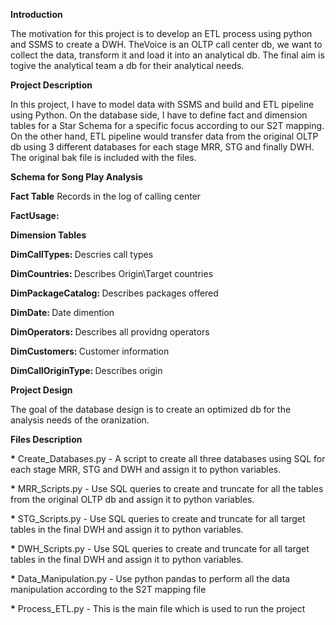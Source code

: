 <b>Introduction</b>

The motivation for this project is to develop an ETL process using python and SSMS to create a DWH.
TheVoice is an OLTP call center db, we want to collect the data, transform it and load it into an analytical db.
The final aim is togive the analytical team a db for their analytical needs.


<b>Project Description </b>

In this project, I have to model data with SSMS and build and ETL pipeline using Python. On the database side, I have to define fact and dimension tables for a Star Schema for a specific focus according to our S2T mapping. On the other hand, ETL pipeline would transfer data from the original OLTP db using 3 different databases for each stage MRR, STG and finally DWH.
The original bak file is included with the files.


<b>Schema for Song Play Analysis</b>

<b>Fact Table</b> Records in the log of calling center

<b> FactUsage: </b> 


<b>Dimension Tables</b>

<b> DimCallTypes: </b> Descries call types

<b> DimCountries: </b> Describes Origin\Target countries

<b> DimPackageCatalog: </b> Describes packages offered

<b> DimDate: </b> Date dimention

<b> DimOperators: </b> Describes all providng operators

<b> DimCustomers: </b> Customer information

<b> DimCallOriginType: </b> Describes origin


<b>Project Design</b>

The goal of the database design is to create an optimized db for the analysis needs of the oranization.
 
<b>Files Description</b>

<b>*</b> Create_Databases.py - A script to create all three databases using SQL for each stage MRR, STG and DWH and assign it to python variables.

<b>*</b> MRR_Scripts.py - Use SQL queries to create and truncate for all the tables from the original OLTP db and assign it to python variables.

<b>*</b> STG_Scripts.py - Use SQL queries to create and truncate for all target tables in the final DWH and assign it to python variables.

<b>*</b> DWH_Scripts.py - Use SQL queries to create and truncate for all target tables in the final DWH and assign it to python variables.

<b>*</b> Data_Manipulation.py - Use python pandas to perform all the data manipulation according to the S2T mapping file

<b>*</b> Process_ETL.py - This is the main file which is used to run the project
    
